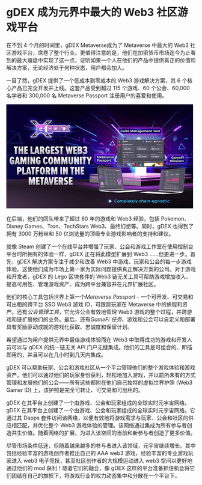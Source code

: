 # gDEX 成为元界中最大的 Web3 社区游戏平台


在不到 4 个月的时间里，gDEX Metaverse成为了 Metaverse 中最大的 Web3 社区游戏平台，席卷了整个行业。更值得注意的是，他们在加密货币市场迄今为止看到的最大崩盘中实现了这一点，证明如果一个人在他们的产品中提供真正的价值和解决方案，无论经济处于何种状态，用户都会加入。

一目了然，gDEX 提供了一个低成本到零成本的 Web3 游戏解决方案，其 6 个核心产品已完全开发并上线。这套产品受到超过 115 个游戏、60 个公会、60,000 名学者和 300,000 名 Metaverse Passport 注册用户的喜爱和使用。

![img](41.png)

在后端，他们的团队带来了超过 60 年的游戏和 Web3 经验，包括 Pokemon、Disney Games、Tron、TechStars Web3、最终幻想等。同时，gDEX 也得到了拥有 3000 万粉丝和 50 亿浏览量的顶级专业游戏影响者的支持和建议。

就像 Steam 创建了一个在线平台并增强了玩家、公会和游戏工作室在使用控制台平台时所拥有的体验一样，gDEX 正在将此模型扩展到 Web3 ......但更进一步。首先，gDEX 解决方案专注于减少和改善 Web3 中游戏、玩家和公会的每一步游戏体验。这使他们成为市场上第一家为实际问题提供真正解决方案的公司。对于游戏和开发者，gDEX 的 Lego 区块套件的 Web3 链无关工具可帮助游戏增加收入、提高可用性、管理游戏资产、成为跨平台兼容并在元界扩展社区。

他们的核心工具包括世界上第一个*Metaverse Passport* - 一个可开发、可交易和可出租的跨平台 SSO Web3 游戏 ID，可跟踪玩家在 Metaverse 中的旅程和资产。还有*公会管理工具*，它允许公会有效地管理 Web3 游戏的整个过程，并跨游戏和链扩展他们的业务。最后，还有*GameFi 任务*，游戏和公会可以自定义和部署具有奖励驱动成就的游戏化获取、忠诚度和保留计划。

希望通过为用户提供元界中最佳游戏体验而在 Web3 中取得成功的游戏和开发人员可以与 gDEX 的统一链无关 API 门户无缝集成。他们的工具是可组合的、即插即用的，并且可以在几小时到几天内集成。

gDEX 可以帮助玩家、公会和游戏社区从一个平台管理他们的整个游戏体验和游戏资产。他们可以通过他们的玩家身份获利，轻松地加入游戏，并以前所未有的方式管理和发展他们的公会——所有这些都附在他们自己独特的虚拟世界护照 (Web3 Gamer ID) 上，该护照是完全可转让、可交易和可出租的。

gDEX 在其平台上创建了一个由游戏、公会和玩家组成的全球实时元宇宙网络。gDEX 在其平台上创建了一个由游戏、公会和玩家组成的全球实时元宇宙网络。它通过其 Dapps 套件访问该网络，以便有效地将游戏需求与玩家、公会和社区的供应相匹配，并优化整个 Web3 游戏体验的管理。该网络通过集成为所有参与者创造共生价值。随着网络的扩展，为进入该空间的当前和新参与者创造了更多价值。

尽管市场条件低迷，但随着越来越多的参与者进入该领域，元宇宙继续增长。其中包括经验丰富的游戏创作者推出自己的 AAA web3 游戏，经验丰富的专业游戏玩家进入 web3 电子竞技，甚至社区创作者的大规模运动进入 web3 空间以更好地通过他们的 mod 获利！随着它们的融合，像 gDEX 这样的平台准备抓住机会将它们团结在自己的旗帜下，将游戏行业的权力动态集中和分散在一个平台下。
